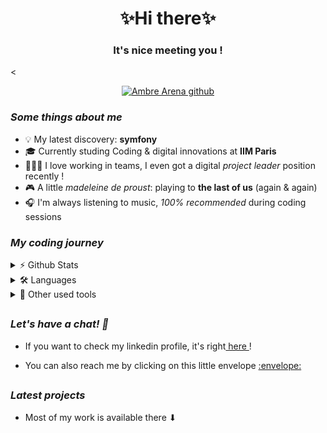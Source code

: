 <h1 align='center'>✨Hi there✨</h1>
<h3 align='center'> It's nice meeting you !</h3>

<<p align="center">
   <a href="https://visitor-badge.glitch.me/badge?page_id=aarena18"> <img alt="Ambre Arena github" src="https://visitor-badge.glitch.me/badge?page_id=aarena18"> </a>
 </p> 

*<h3> Some things about me </h3>*
 - 💡 My latest discovery: **symfony**
 - 🎓 Currently studing Coding & digital innovations at **IIM Paris**
 - 👩🏼‍💻 I love working in teams, I even got a digital *project leader* position recently !
 - :video_game:	A little *madeleine de proust*: playing to **the last of us** (again & again)
 - 🎧 I'm always listening to music, *100% recommended* during coding sessions


*<h3> My coding journey</h3>*
<details>
 <summary>⚡️ Github Stats</summary>

![Github Stats](https://github-readme-stats.vercel.app/api?username=aarena18&count_private=true&show_icons=true)
[![Top Langs](https://github-readme-stats.vercel.app/api/top-langs/?username=aarena18&layout=compact)](https://github.com/anuraghazra/github-readme-stats)

</details>

<details>
 <summary>🛠 Languages</summary>

![My Skills](https://skillicons.dev/icons?i=html,css,js,vue,nodejs,tailwind,mysql,vscode&perline=4)

</details>
<details>
 <summary>🎨 Other used tools</summary>
 
![My Skills](https://skillicons.dev/icons?i=ps,xd,ai,figma&perline=2) 

</details>


## 
*<h3> Let's have a chat! 💬</h3>*

 - <p>If you want to check my linkedin profile, it's right<a href="www.linkedin.com/in/ambrearena/"> here </a>!</p>
 - <p> You can also reach me by clicking on this little envelope <a href="mailto:ambrearena@gmail.com"> :envelope: </a></p>

##
*<h3> Latest projects </h3>*

- Most of my work is available there ⬇


<!---
aarena18/aarena18 is a ✨ special ✨ repository because its `README.md` (this file) appears on your GitHub profile.
You can click the Preview link to take a look at your changes.
--->
